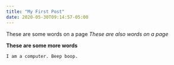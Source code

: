 ```yaml
---
title: "My First Post"
date: 2020-05-30T09:14:57-05:00
---
```

These are some words on a page
*These are also words on a page*

**These are some more words**

`I am a computer. Beep boop.`
